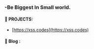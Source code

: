 ### -Be Biggest In Small world.

#### 📓 PROJECTS:

- [https://xss.codes](https://xss.codes)

#### 📓 Blog :


